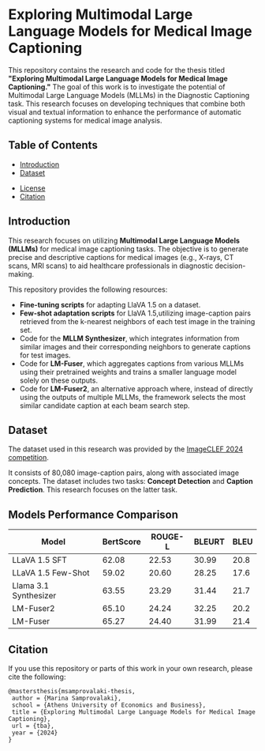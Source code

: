 # Exploring Multimodal Large Language Models for Medical Image Captioning

This repository contains the research and code for the thesis titled **"Exploring Multimodal Large Language Models for Medical Image Captioning."** The goal of this work is to investigate the potential of Multimodal Large Language Models (MLLMs) in the Diagnostic Captioning task. This research focuses on developing techniques that combine both visual and textual information to enhance the performance of automatic captioning systems for medical image analysis.

## Table of Contents

- [Introduction](#introduction)
- [Dataset](#dataset)
<!-- - [Experiments](#experiments) -->
<!-- - [Conclusion](#conclusion) -->
- [License](#license)
- [Citation](#citation)

## Introduction

This research focuses on utilizing **Multimodal Large Language Models (MLLMs)** for medical image captioning tasks. The objective is to generate precise and descriptive captions for medical images (e.g., X-rays, CT scans, MRI scans) to aid healthcare professionals in diagnostic decision-making.

This repository provides the following resources:

- **Fine-tuning scripts** for adapting LlaVA 1.5 on a dataset.
- **Few-shot adaptation scripts** for LlaVA 1.5,utilizing image-caption pairs retrieved from the k-nearest neighbors of each test image in the training set.
- Code for the **MLLM Synthesizer**, which integrates information from similar images and their corresponding neighbors to generate captions for test images.
- Code for **LM-Fuser**, which aggregates captions from various MLLMs using their pretrained weights and trains a smaller language model solely on these outputs.
- Code for **LM-Fuser2**, an alternative approach where, instead of directly using the outputs of multiple MLLMs, the framework selects the most similar candidate caption at each beam search step.

## Dataset

The dataset used in this research was provided by the [ImageCLEF 2024 competition](https://www.imageclef.org/2024).

It consists of 80,080 image-caption pairs, along with associated image concepts.
The dataset includes two tasks: **Concept Detection** and **Caption Prediction**. This research focuses on the latter task.

## Models Performance Comparison

| Model                | BertScore | ROUGE-L | BLEURT | BLEU  |
|----------------------|-----------|---------|--------|-------|
| LLaVA 1.5 SFT        |   62.08   |   22.53 |  30.99 |  20.8 |
| LLaVA 1.5 Few-Shot   |   59.02   |   20.60 |  28.25 |  17.6 |
| Llama 3.1 Synthesizer|   63.55   |   23.29 |  31.44 |  21.7 |
| LM-Fuser2            |   65.10   |   24.24 |  32.25 |  20.2 |
| LM-Fuser             |   65.27   |   24.40 |  31.99 |  21.4 |

## Citation

If you use this repository or parts of this work in your own research, please cite the following:

```
@mastersthesis{msamprovalaki-thesis,
 author = {Marina Samprovalaki},
 school = {Athens University of Economics and Business},
 title = {Exploring Multimodal Large Language Models for Medical Image Captioning},
 url = {tba},
 year = {2024}
}
```
